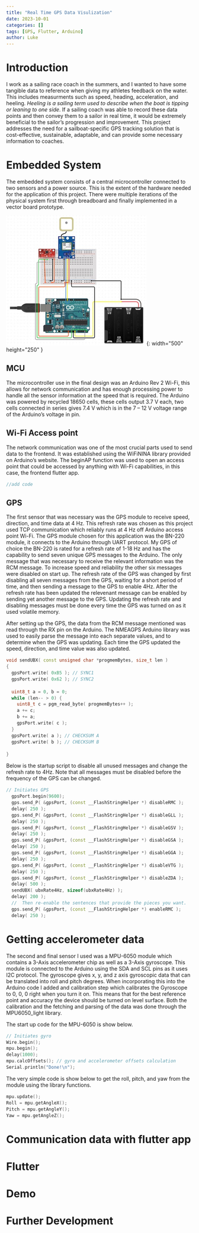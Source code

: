 ```yaml
---
title: "Real Time GPS Data Visulization"
date: 2023-10-01
categories: []
tags: [GPS, Flutter, Arduino]
author: Luke
---
```


# Introduction

I work as a sailing race coach in the summers, and I wanted to have some tangible data to reference when giving my athletes feedback on the water. This includes measurments such as speed, heading, acceleration, and heeling. _Heeling is a sailing term used to describe when the boat is tipping or leaning to one side_. If a sailing coach was able to record these data points and then convey them to a sailor in real time, it would be extremely beneficial to the sailor’s progression and improvement. This project addresses the need for a sailboat-specific GPS tracking solution that is cost-effective, sustainable, adaptable, and can provide some necessary information to coaches.

# Embedded System

The embedded system consists of a central microcontroller connected to two sensors and a power source. This is the extent of the hardware needed for the application of this project. There were multiple iterations of the physical system first through breadboard and finally implemented in a vector board prototype.

![Desktop View](/assets/img/RealTimeGPSMonitor/schematic.jpg){: width="500" height="250" }

## MCU

The microcontroller use in the final design was an Arduino Rev 2 Wi-Fi, this allows for network communication and has enough processing power to handle all the sensor information at the speed that is required. The Arduino was powered by recycled 18650 cells, these cells output 3.7 V each, two cells connected in series gives 7.4 V which is in the 7 – 12 V voltage range of the Arduino’s voltage in pin.

## Wi-Fi Access point

The network communication was one of the most crucial parts used to send data to the frontend. It was established using the WiFiNINA library provided on Arduino’s website. The beginAP function was used to open an access point that could be accessed by anything with Wi-Fi capabilities, in this case, the frontend flutter app.

```c++
//add code
```

## GPS

The first sensor that was necessary was the GPS module to receive speed, direction, and time data at 4 Hz. This refresh rate was chosen as this project used TCP communication which reliably runs at 4 Hz off Arduino access point Wi-Fi. The GPS module chosen for this application was the BN-220 module, it connects to the Arduino through UART protocol. My GPS of choice the BN-220 is rated for a refresh rate of 1-18 Hz and has the capability to send seven unique GPS messages to the Arduino. The only message that was necessary to receive the relevant information was the RCM message. To increase speed and reliability the other six messages were disabled on start up. The refresh rate of the GPS was changed by first disabling all seven messages from the GPS, waiting for a short period of time, and then sending a message to the GPS to enable 4Hz. After the refresh rate has been updated the relevenant message can be enabled by sending yet another message to the GPS. Updating the refresh rate and disabling messages must be done every time the GPS was turned on as it used volatile memory.

After setting up the GPS, the data from the RCM message mentioned was read through the RX pin on the Arduino. The NMEAGPS Arduino library was used to easily parse the message into each separate values, and to determine when the GPS was updating. Each time the GPS updated the speed, direction, and time value was also updated.

```c++
void sendUBX( const unsigned char *progmemBytes, size_t len )
{
  gpsPort.write( 0xB5 ); // SYNC1
  gpsPort.write( 0x62 ); // SYNC2

  uint8_t a = 0, b = 0;
  while (len-- > 0) {
    uint8_t c = pgm_read_byte( progmemBytes++ );
    a += c;
    b += a;
    gpsPort.write( c );
  }
  gpsPort.write( a ); // CHECKSUM A
  gpsPort.write( b ); // CHECKSUM B

}
```

Below is the startup script to disable all unused messages and change the refresh rate to 4Hz. Note that all messages must be disabled before the frequency of the GPS can be changed.

```c++
// Initiates GPS
  gpsPort.begin(9600);
  gps.send_P( &gpsPort, (const __FlashStringHelper *) disableRMC );
  delay( 250 );
  gps.send_P( &gpsPort, (const __FlashStringHelper *) disableGLL );
  delay( 250 );
  gps.send_P( &gpsPort, (const __FlashStringHelper *) disableGSV );
  delay( 250 );
  gps.send_P( &gpsPort, (const __FlashStringHelper *) disableGSA );
  delay( 250 );
  gps.send_P( &gpsPort, (const __FlashStringHelper *) disableGGA );
  delay( 250 );
  gps.send_P( &gpsPort, (const __FlashStringHelper *) disableVTG );
  delay( 250 );
  gps.send_P( &gpsPort, (const __FlashStringHelper *) disableZDA );
  delay( 500 );
  sendUBX( ubxRate4Hz, sizeof(ubxRate4Hz) );
  delay( 200 );
  //  Then re-enable the sentences that provide the pieces you want.
  gps.send_P( &gpsPort, (const __FlashStringHelper *) enableRMC );
  delay( 250 );
```

# Getting accelerometer data

The second and final sensor I used was a MPU-6050 module which contains a 3-Axis accelerometer chip as well as a 3-Axis gyroscope. This module is connected to the Arduino using the SDA and SCL pins as it uses I2C protocol. The gyroscope gives x, y, and z axis gyroscopic data that can be translated into roll and pitch degrees. When incorporating this into the Arduino code I added and calibration step which calibrates the Gyroscope to 0, 0, 0 right when you turn it on. This means that for the best reference point and accuracy the device should be turned on level surface. Both the calibration and the fetching and parsing of the data was done through the MPU6050_light library.

The start up code for the MPU-6050 is show below.

```c++
// Initiates gyro
Wire.begin();
mpu.begin();
delay(1000);
mpu.calcOffsets(); // gyro and accelerometer offsets calculation
Serial.println("Done!\n");
```

The very simple code is show below to get the roll, pitch, and yaw from the module using the library functions.

```c++
mpu.update();
Roll = mpu.getAngleX();
Pitch = mpu.getAngleY();
Yaw = mpu.getAngleZ();

```

# Communication data with flutter app

# Flutter

# Demo

# Further Development

